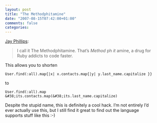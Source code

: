 ```yaml
---
layout: post
title: "The Methodphitamine"
date: "2007-08-15T07:42:00+01:00"
comments: false
categories: 
---
```


<p><a href="http://jicksta.com/articles/2007/08/04/the-methodphitamine">Jay Phillips</a>:</p>

<blockquote>
<p>I call it The Methodphitamine. That&#8217;s <em>Method</em> ph <em>it</em> amine, a drug for Ruby addicts to code faster.</p>
</blockquote>

<p>This allows you to shorten</p>

<pre><code>User.find(:all).map{|x| x.contacts.map{|y| y.last_name.capitalize }}
</code></pre>

<p>to</p>

<pre><code>User.find(:all).map &amp;#38;its.contacts.map(&amp;#38;its.last_name.capitalize)
</code></pre>

<p>Despite the stupid name, this is definitely a cool hack. I&#8217;m not entirely I&#8217;d ever actually use this, but I still find it great to find out the language supports stuff like this :-)</p>



